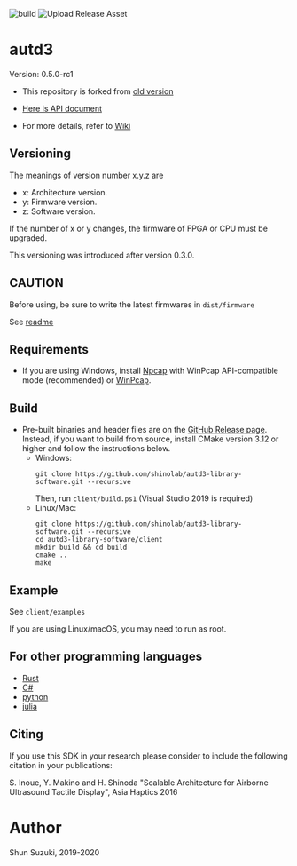 ![build](https://github.com/shinolab/autd3-library-software/workflows/build/badge.svg)
![Upload Release Asset](https://github.com/shinolab/autd3-library-software/workflows/Upload%20Release%20Asset/badge.svg)

# autd3 #

Version: 0.5.0-rc1

* This repository is forked from [old version](https://github.com/shinolab/autd)

* [Here is API document](https://shinolab.github.io/autd3-library-software/index.html)

* For more details, refer to [Wiki](https://github.com/shinolab/autd3-library-software/wiki)

## Versioning ##

The meanings of version number x.y.z are
* x: Architecture version.
* y: Firmware version.
* z: Software version.

If the number of x or y changes, the firmware of FPGA or CPU must be upgraded.

This versioning was introduced after version 0.3.0.

## CAUTION ##

Before using, be sure to write the latest firmwares in `dist/firmware`

See [readme](/dist/firmware/Readme.md)

## Requirements

* If you are using Windows, install [Npcap](https://nmap.org/npcap/) with WinPcap API-compatible mode (recommended) or [WinPcap](https://www.winpcap.org/).

## Build ##

* Pre-built binaries and header files are on the [GitHub Release page](https://github.com/shinolab/autd3-library-software/releases). Instead, if you want to build from source, install CMake version 3.12 or higher and follow the instructions below.
    * Windows:
        ```
        git clone https://github.com/shinolab/autd3-library-software.git --recursive 
        ```
        Then,  run `client/build.ps1` (Visual Studio 2019 is required)
    * Linux/Mac: 
        ```
        git clone https://github.com/shinolab/autd3-library-software.git --recursive
        cd autd3-library-software/client
        mkdir build && cd build
        cmake ..
        make
        ```

## Example

See `client/examples`

If you are using Linux/macOS, you may need to run as root.

## For other programming languages ##

* [Rust](https://github.com/shinolab/ruautd)
* [C#](https://github.com/shinolab/autd3sharp)
* [python](https://github.com/shinolab/pyautd)
* [julia](https://github.com/shinolab/AUTD3.jl)

## Citing

If you use this SDK in your research please consider to include the following citation in your publications:

S. Inoue, Y. Makino and H. Shinoda "Scalable Architecture for Airborne Ultrasound Tactile Display", Asia Haptics 2016

# Author #

Shun Suzuki, 2019-2020
